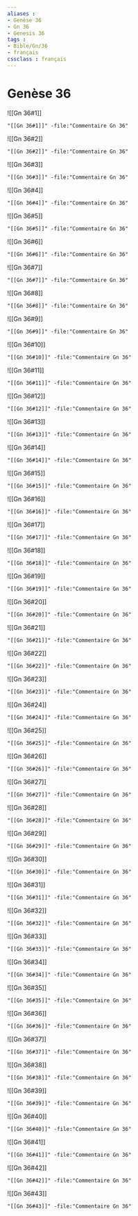 ```yaml
---
aliases : 
- Genèse 36
- Gn 36
- Genesis 36
tags : 
- Bible/Gn/36
- français
cssclass : français
---
```


# Genèse 36

![[Gn 36#1]]

```query
"[[Gn 36#1]]" -file:"Commentaire Gn 36"
```

![[Gn 36#2]]

```query
"[[Gn 36#2]]" -file:"Commentaire Gn 36"
```

![[Gn 36#3]]

```query
"[[Gn 36#3]]" -file:"Commentaire Gn 36"
```

![[Gn 36#4]]

```query
"[[Gn 36#4]]" -file:"Commentaire Gn 36"
```

![[Gn 36#5]]

```query
"[[Gn 36#5]]" -file:"Commentaire Gn 36"
```

![[Gn 36#6]]

```query
"[[Gn 36#6]]" -file:"Commentaire Gn 36"
```

![[Gn 36#7]]

```query
"[[Gn 36#7]]" -file:"Commentaire Gn 36"
```

![[Gn 36#8]]

```query
"[[Gn 36#8]]" -file:"Commentaire Gn 36"
```

![[Gn 36#9]]

```query
"[[Gn 36#9]]" -file:"Commentaire Gn 36"
```

![[Gn 36#10]]

```query
"[[Gn 36#10]]" -file:"Commentaire Gn 36"
```

![[Gn 36#11]]

```query
"[[Gn 36#11]]" -file:"Commentaire Gn 36"
```

![[Gn 36#12]]

```query
"[[Gn 36#12]]" -file:"Commentaire Gn 36"
```

![[Gn 36#13]]

```query
"[[Gn 36#13]]" -file:"Commentaire Gn 36"
```

![[Gn 36#14]]

```query
"[[Gn 36#14]]" -file:"Commentaire Gn 36"
```

![[Gn 36#15]]

```query
"[[Gn 36#15]]" -file:"Commentaire Gn 36"
```

![[Gn 36#16]]

```query
"[[Gn 36#16]]" -file:"Commentaire Gn 36"
```

![[Gn 36#17]]

```query
"[[Gn 36#17]]" -file:"Commentaire Gn 36"
```

![[Gn 36#18]]

```query
"[[Gn 36#18]]" -file:"Commentaire Gn 36"
```

![[Gn 36#19]]

```query
"[[Gn 36#19]]" -file:"Commentaire Gn 36"
```

![[Gn 36#20]]

```query
"[[Gn 36#20]]" -file:"Commentaire Gn 36"
```

![[Gn 36#21]]

```query
"[[Gn 36#21]]" -file:"Commentaire Gn 36"
```

![[Gn 36#22]]

```query
"[[Gn 36#22]]" -file:"Commentaire Gn 36"
```

![[Gn 36#23]]

```query
"[[Gn 36#23]]" -file:"Commentaire Gn 36"
```

![[Gn 36#24]]

```query
"[[Gn 36#24]]" -file:"Commentaire Gn 36"
```

![[Gn 36#25]]

```query
"[[Gn 36#25]]" -file:"Commentaire Gn 36"
```

![[Gn 36#26]]

```query
"[[Gn 36#26]]" -file:"Commentaire Gn 36"
```

![[Gn 36#27]]

```query
"[[Gn 36#27]]" -file:"Commentaire Gn 36"
```

![[Gn 36#28]]

```query
"[[Gn 36#28]]" -file:"Commentaire Gn 36"
```

![[Gn 36#29]]

```query
"[[Gn 36#29]]" -file:"Commentaire Gn 36"
```

![[Gn 36#30]]

```query
"[[Gn 36#30]]" -file:"Commentaire Gn 36"
```

![[Gn 36#31]]

```query
"[[Gn 36#31]]" -file:"Commentaire Gn 36"
```

![[Gn 36#32]]

```query
"[[Gn 36#32]]" -file:"Commentaire Gn 36"
```

![[Gn 36#33]]

```query
"[[Gn 36#33]]" -file:"Commentaire Gn 36"
```

![[Gn 36#34]]

```query
"[[Gn 36#34]]" -file:"Commentaire Gn 36"
```

![[Gn 36#35]]

```query
"[[Gn 36#35]]" -file:"Commentaire Gn 36"
```

![[Gn 36#36]]

```query
"[[Gn 36#36]]" -file:"Commentaire Gn 36"
```

![[Gn 36#37]]

```query
"[[Gn 36#37]]" -file:"Commentaire Gn 36"
```

![[Gn 36#38]]

```query
"[[Gn 36#38]]" -file:"Commentaire Gn 36"
```

![[Gn 36#39]]

```query
"[[Gn 36#39]]" -file:"Commentaire Gn 36"
```

![[Gn 36#40]]

```query
"[[Gn 36#40]]" -file:"Commentaire Gn 36"
```

![[Gn 36#41]]

```query
"[[Gn 36#41]]" -file:"Commentaire Gn 36"
```

![[Gn 36#42]]

```query
"[[Gn 36#42]]" -file:"Commentaire Gn 36"
```

![[Gn 36#43]]

```query
"[[Gn 36#43]]" -file:"Commentaire Gn 36"
```

